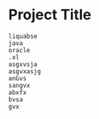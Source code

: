 
# Project Title
    liquabse
    java 
    oracle
    .xl
    asgxvsja
    asgvxasjg
    anGvs
    sangvx
    abxfx
    bvsa
    gvx
    

